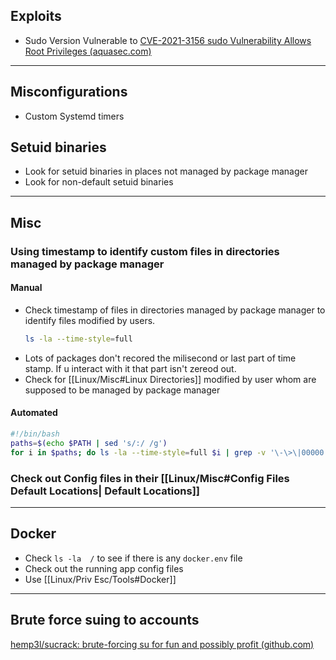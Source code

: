 ## Exploits
- Sudo Version Vulnerable to [CVE-2021-3156 sudo Vulnerability Allows Root Privileges (aquasec.com)](https://blog.aquasec.com/cve-2021-3156-sudo-vulnerability-allows-root-privileges) 

***

## Misconfigurations
- Custom Systemd timers

## Setuid binaries
- Look for setuid binaries in places not managed by package manager
- Look for non-default setuid binaries

***

## Misc
### Using timestamp to identify custom files in directories managed by package manager
#### Manual
- Check timestamp of files in directories managed by package manager to identify files modified by users.
	```bash
	ls -la --time-style=full
	```
- Lots of packages don't recored the milisecond or last part of time stamp. If u interact with it that part isn't zereod out. 
- Check for [[Linux/Misc#Linux Directories]] modified by user whom are supposed to be managed by package manager
#### Automated
```bash
#!/bin/bash
paths=$(echo $PATH | sed 's/:/ /g')
for i in $paths; do ls -la --time-style=full $i | grep -v '\-\>\|00000' 2>/dev/null ; done
```
### Check out Config files in their [[Linux/Misc#Config Files Default Locations| Default Locations]]
***
## Docker
- Check `ls -la  /` to see if there is any `docker.env` file
- Check out the running app config files
- Use [[Linux/Priv Esc/Tools#Docker]]
***
## Brute force suing to accounts
[hemp3l/sucrack: brute-forcing su for fun and possibly profit (github.com)](https://github.com/hemp3l/sucrack)
